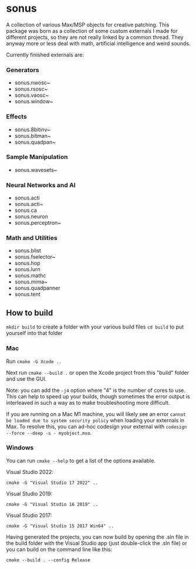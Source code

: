 # sonus
A collection of various Max/MSP objects for creative patching. This package was born as a collection of some custom externals
I made for different projects, so they are not really linked by a common thread. They anyway more or less deal with math,
artificial intelligence and weird sounds.

Currently finished externals are:

### Generators
* sonus.nwosc~
* sonus.rsosc~
* sonus.vaosc~
* sonus.window~

### Effects
* sonus.8bitinv~
* sonus.bitman~
* sonus.quadpan~

### Sample Manipulation
* sonus.wavesets~

### Neural Networks and AI
* sonus.acti
* sonus.acti~
* sonus.ca
* sonus.neuron
* sonus.perceptron~

### Math and Utilities
* sonus.blist
* sonus.fselector~
* sonus.hop
* sonus.lurn
* sonus.mathc
* sonus.mima~
* sonus.quadpanner
* sonus.tent


## How to build

`mkdir build` to create a folder with your various build files
`cd build` to put yourself into that folder

### Mac 

Run `cmake -G Xcode ..`

Next run `cmake --build .` or open the Xcode project from this "build" folder and use the GUI.

Note: you can add the `-j4` option where "4" is the number of cores to use.  This can help to speed up your builds, though sometimes the error output is interleaved in such a way as to make troubleshooting more difficult.

If you are running on a Mac M1 machine, you will likely see an error `cannot be loaded due to system security policy` when loading your externals in Max. To resolve this, you can ad-hoc codesign your external with `codesign --force --deep -s - myobject.mxo`.

### Windows

You can run `cmake --help` to get a list of the options available. 

Visual Studio 2022:

`cmake -G "Visual Studio 17 2022" ..`

Visual Studio 2019:

`cmake -G "Visual Studio 16 2019" ..`

Visual Studio 2017:

`cmake -G "Visual Studio 15 2017 Win64" ..`

Having generated the projects, you can now build by opening the .sln file in the build folder with the Visual Studio app (just double-click the .sln file) or you can build on the command line like this:

`cmake --build . --config Release`

